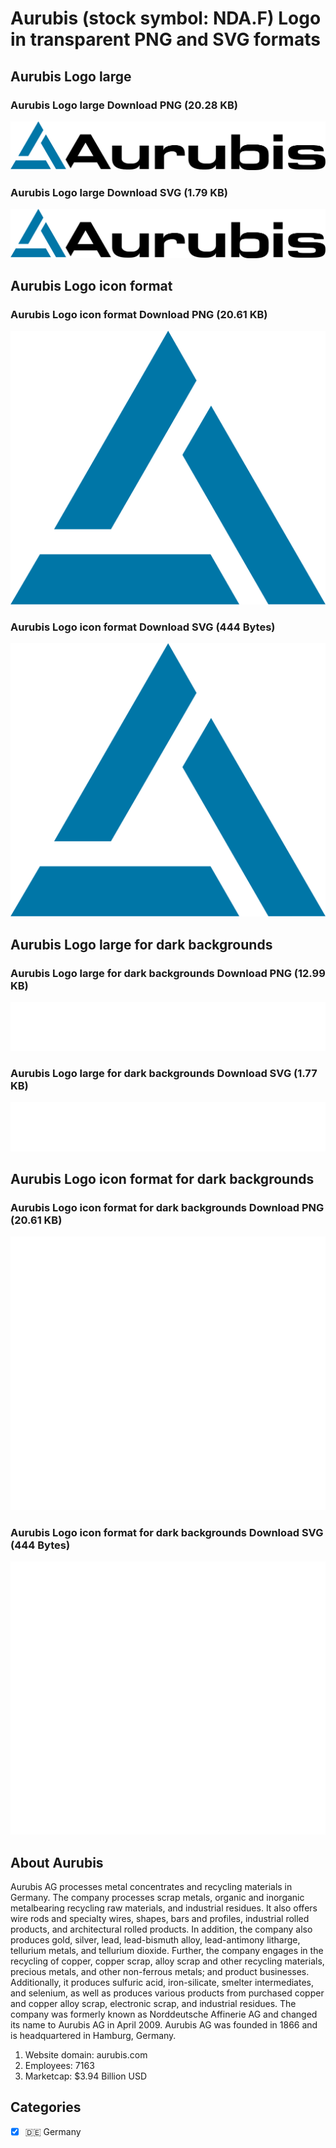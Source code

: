 # Aurubis (stock symbol: NDA.F) Logo in transparent PNG and SVG formats

## Aurubis Logo large

### Aurubis Logo large Download PNG (20.28 KB)

![Aurubis Logo large Download PNG (20.28 KB)](/img/orig/NDA.F_BIG-6d2588f3.png)

### Aurubis Logo large Download SVG (1.79 KB)

![Aurubis Logo large Download SVG (1.79 KB)](/img/orig/NDA.F_BIG-35c1f184.svg)

## Aurubis Logo icon format

### Aurubis Logo icon format Download PNG (20.61 KB)

![Aurubis Logo icon format Download PNG (20.61 KB)](/img/orig/NDA.F-68152ccd.png)

### Aurubis Logo icon format Download SVG (444 Bytes)

![Aurubis Logo icon format Download SVG (444 Bytes)](/img/orig/NDA.F-00cc0cac.svg)

## Aurubis Logo large for dark backgrounds

### Aurubis Logo large for dark backgrounds Download PNG (12.99 KB)

![Aurubis Logo large for dark backgrounds Download PNG (12.99 KB)](/img/orig/NDA.F_BIG.D-51f05b0a.png)

### Aurubis Logo large for dark backgrounds Download SVG (1.77 KB)

![Aurubis Logo large for dark backgrounds Download SVG (1.77 KB)](/img/orig/NDA.F_BIG.D-8d328209.svg)

## Aurubis Logo icon format for dark backgrounds

### Aurubis Logo icon format for dark backgrounds Download PNG (20.61 KB)

![Aurubis Logo icon format for dark backgrounds Download PNG (20.61 KB)](/img/orig/NDA.F.D-43cf6536.png)

### Aurubis Logo icon format for dark backgrounds Download SVG (444 Bytes)

![Aurubis Logo icon format for dark backgrounds Download SVG (444 Bytes)](/img/orig/NDA.F.D-7683fbae.svg)

## About Aurubis

Aurubis AG processes metal concentrates and recycling materials in Germany. The company processes scrap metals, organic and inorganic metalbearing recycling raw materials, and industrial residues. It also offers wire rods and specialty wires, shapes, bars and profiles, industrial rolled products, and architectural rolled products. In addition, the company also produces gold, silver, lead, lead-bismuth alloy, lead-antimony litharge, tellurium metals, and tellurium dioxide. Further, the company engages in the recycling of copper, copper scrap, alloy scrap and other recycling materials, precious metals, and other non-ferrous metals; and product businesses. Additionally, it produces sulfuric acid, iron-silicate, smelter intermediates, and selenium, as well as produces various products from purchased copper and copper alloy scrap, electronic scrap, and industrial residues. The company was formerly known as Norddeutsche Affinerie AG and changed its name to Aurubis AG in April 2009. Aurubis AG was founded in 1866 and is headquartered in Hamburg, Germany.

1. Website domain: aurubis.com
2. Employees: 7163
3. Marketcap: $3.94 Billion USD


## Categories
- [x] 🇩🇪 Germany

